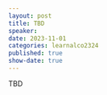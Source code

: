 ```yaml
---
layout: post
title: TBD
speaker: 
date: 2023-11-01
categories: learnalco2324
published: true
show-date: true
---
```

TBD